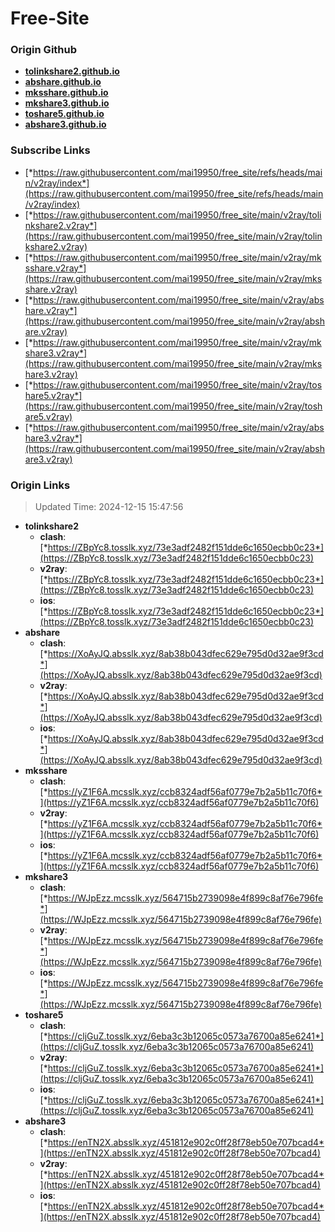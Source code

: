 # Free-Site

### Origin Github

- [**tolinkshare2.github.io**](https://github.com/tolinkshare2/tolinkshare2.github.io)
- [**abshare.github.io**](https://github.com/abshare/abshare.github.io)
- [**mksshare.github.io**](https://github.com/mksshare/mksshare.github.io)
- [**mkshare3.github.io**](https://github.com/mkshare3/mkshare3.github.io)
- [**toshare5.github.io**](https://github.com/toshare5/toshare5.github.io)
- [**abshare3.github.io**](https://github.com/abshare3/abshare3.github.io)

### Subscribe Links

- [*https://raw.githubusercontent.com/mai19950/free_site/refs/heads/main/v2ray/index*](https://raw.githubusercontent.com/mai19950/free_site/refs/heads/main/v2ray/index)
- [*https://raw.githubusercontent.com/mai19950/free_site/main/v2ray/tolinkshare2.v2ray*](https://raw.githubusercontent.com/mai19950/free_site/main/v2ray/tolinkshare2.v2ray)
- [*https://raw.githubusercontent.com/mai19950/free_site/main/v2ray/mksshare.v2ray*](https://raw.githubusercontent.com/mai19950/free_site/main/v2ray/mksshare.v2ray)
- [*https://raw.githubusercontent.com/mai19950/free_site/main/v2ray/abshare.v2ray*](https://raw.githubusercontent.com/mai19950/free_site/main/v2ray/abshare.v2ray)
- [*https://raw.githubusercontent.com/mai19950/free_site/main/v2ray/mkshare3.v2ray*](https://raw.githubusercontent.com/mai19950/free_site/main/v2ray/mkshare3.v2ray)
- [*https://raw.githubusercontent.com/mai19950/free_site/main/v2ray/toshare5.v2ray*](https://raw.githubusercontent.com/mai19950/free_site/main/v2ray/toshare5.v2ray)
- [*https://raw.githubusercontent.com/mai19950/free_site/main/v2ray/abshare3.v2ray*](https://raw.githubusercontent.com/mai19950/free_site/main/v2ray/abshare3.v2ray)

### Origin Links

> Updated Time: 2024-12-15 15:47:56

- **tolinkshare2**
  - **clash**: [*https://ZBpYc8.tosslk.xyz/73e3adf2482f151dde6c1650ecbb0c23*](https://ZBpYc8.tosslk.xyz/73e3adf2482f151dde6c1650ecbb0c23)
  - **v2ray**: [*https://ZBpYc8.tosslk.xyz/73e3adf2482f151dde6c1650ecbb0c23*](https://ZBpYc8.tosslk.xyz/73e3adf2482f151dde6c1650ecbb0c23)
  - **ios**: [*https://ZBpYc8.tosslk.xyz/73e3adf2482f151dde6c1650ecbb0c23*](https://ZBpYc8.tosslk.xyz/73e3adf2482f151dde6c1650ecbb0c23)
- **abshare**
  - **clash**: [*https://XoAyJQ.absslk.xyz/8ab38b043dfec629e795d0d32ae9f3cd*](https://XoAyJQ.absslk.xyz/8ab38b043dfec629e795d0d32ae9f3cd)
  - **v2ray**: [*https://XoAyJQ.absslk.xyz/8ab38b043dfec629e795d0d32ae9f3cd*](https://XoAyJQ.absslk.xyz/8ab38b043dfec629e795d0d32ae9f3cd)
  - **ios**: [*https://XoAyJQ.absslk.xyz/8ab38b043dfec629e795d0d32ae9f3cd*](https://XoAyJQ.absslk.xyz/8ab38b043dfec629e795d0d32ae9f3cd)
- **mksshare**
  - **clash**: [*https://yZ1F6A.mcsslk.xyz/ccb8324adf56af0779e7b2a5b11c70f6*](https://yZ1F6A.mcsslk.xyz/ccb8324adf56af0779e7b2a5b11c70f6)
  - **v2ray**: [*https://yZ1F6A.mcsslk.xyz/ccb8324adf56af0779e7b2a5b11c70f6*](https://yZ1F6A.mcsslk.xyz/ccb8324adf56af0779e7b2a5b11c70f6)
  - **ios**: [*https://yZ1F6A.mcsslk.xyz/ccb8324adf56af0779e7b2a5b11c70f6*](https://yZ1F6A.mcsslk.xyz/ccb8324adf56af0779e7b2a5b11c70f6)
- **mkshare3**
  - **clash**: [*https://WJpEzz.mcsslk.xyz/564715b2739098e4f899c8af76e796fe*](https://WJpEzz.mcsslk.xyz/564715b2739098e4f899c8af76e796fe)
  - **v2ray**: [*https://WJpEzz.mcsslk.xyz/564715b2739098e4f899c8af76e796fe*](https://WJpEzz.mcsslk.xyz/564715b2739098e4f899c8af76e796fe)
  - **ios**: [*https://WJpEzz.mcsslk.xyz/564715b2739098e4f899c8af76e796fe*](https://WJpEzz.mcsslk.xyz/564715b2739098e4f899c8af76e796fe)
- **toshare5**
  - **clash**: [*https://cljGuZ.tosslk.xyz/6eba3c3b12065c0573a76700a85e6241*](https://cljGuZ.tosslk.xyz/6eba3c3b12065c0573a76700a85e6241)
  - **v2ray**: [*https://cljGuZ.tosslk.xyz/6eba3c3b12065c0573a76700a85e6241*](https://cljGuZ.tosslk.xyz/6eba3c3b12065c0573a76700a85e6241)
  - **ios**: [*https://cljGuZ.tosslk.xyz/6eba3c3b12065c0573a76700a85e6241*](https://cljGuZ.tosslk.xyz/6eba3c3b12065c0573a76700a85e6241)
- **abshare3**
  - **clash**: [*https://enTN2X.absslk.xyz/451812e902c0ff28f78eb50e707bcad4*](https://enTN2X.absslk.xyz/451812e902c0ff28f78eb50e707bcad4)
  - **v2ray**: [*https://enTN2X.absslk.xyz/451812e902c0ff28f78eb50e707bcad4*](https://enTN2X.absslk.xyz/451812e902c0ff28f78eb50e707bcad4)
  - **ios**: [*https://enTN2X.absslk.xyz/451812e902c0ff28f78eb50e707bcad4*](https://enTN2X.absslk.xyz/451812e902c0ff28f78eb50e707bcad4)
